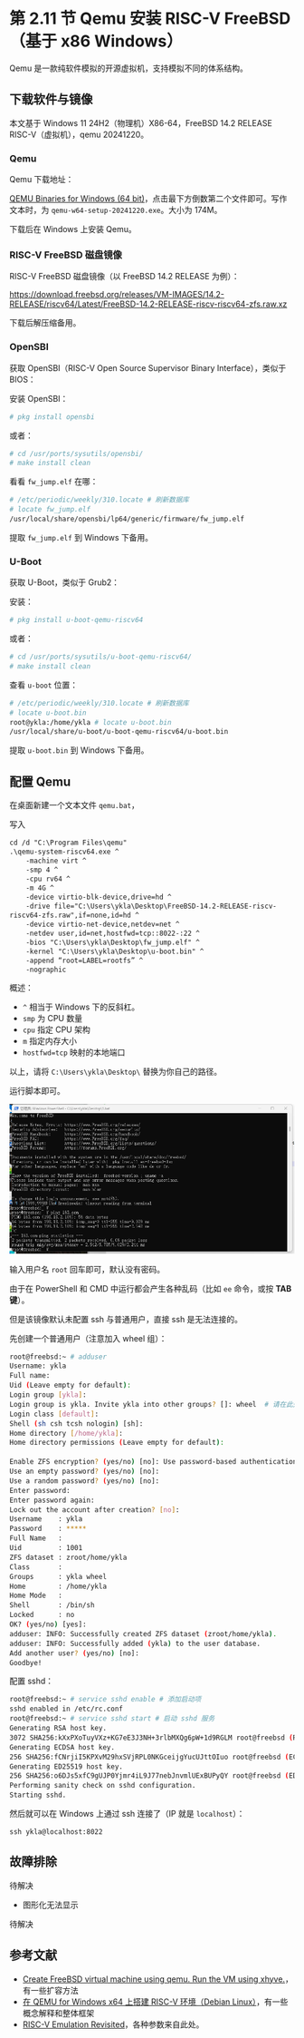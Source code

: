 # 第 2.11 节 Qemu 安装 RISC-V FreeBSD（基于 x86 Windows）

Qemu 是一款纯软件模拟的开源虚拟机，支持模拟不同的体系结构。

## 下载软件与镜像

本文基于 Windows 11 24H2（物理机）X86-64，FreeBSD 14.2 RELEASE RISC-V（虚拟机），qemu 20241220。

### Qemu 

Qemu 下载地址：

[QEMU Binaries for Windows (64 bit)](https://qemu.weilnetz.de/w64/)，点击最下方倒数第二个文件即可。写作文本时，为 `qemu-w64-setup-20241220.exe`。大小为 174M。

下载后在 Windows 上安装 Qemu。

### RISC-V FreeBSD 磁盘镜像

RISC-V FreeBSD 磁盘镜像（以 FreeBSD 14.2 RELEASE 为例）：

<https://download.freebsd.org/releases/VM-IMAGES/14.2-RELEASE/riscv64/Latest/FreeBSD-14.2-RELEASE-riscv-riscv64-zfs.raw.xz>

下载后解压缩备用。

### OpenSBI

获取 OpenSBI（RISC-V Open Source Supervisor Binary Interface），类似于 BIOS：

安装 OpenSBI：

```sh
# pkg install opensbi
```

或者：

```sh
# cd /usr/ports/sysutils/opensbi/ 
# make install clean
```

看看 `fw_jump.elf` 在哪：

```sh
# /etc/periodic/weekly/310.locate # 刷新数据库
# locate fw_jump.elf
/usr/local/share/opensbi/lp64/generic/firmware/fw_jump.elf
```

提取 `fw_jump.elf` 到 Windows 下备用。

### U-Boot

获取 U-Boot，类似于 Grub2：

安装：

```sh
# pkg install u-boot-qemu-riscv64
```

或者：

```sh
# cd /usr/ports/sysutils/u-boot-qemu-riscv64/ 
# make install clean
```

查看 `u-boot` 位置：

```sh
# /etc/periodic/weekly/310.locate # 刷新数据库
# locate u-boot.bin
root@ykla:/home/ykla # locate u-boot.bin
/usr/local/share/u-boot/u-boot-qemu-riscv64/u-boot.bin
```

提取 `u-boot.bin` 到 Windows 下备用。

## 配置 Qemu

在桌面新建一个文本文件 `qemu.bat`，

写入

```batch
cd /d "C:\Program Files\qemu"
.\qemu-system-riscv64.exe ^
    -machine virt ^
    -smp 4 ^
    -cpu rv64 ^
    -m 4G ^
    -device virtio-blk-device,drive=hd ^
    -drive file="C:\Users\ykla\Desktop\FreeBSD-14.2-RELEASE-riscv-riscv64-zfs.raw",if=none,id=hd ^
    -device virtio-net-device,netdev=net ^
    -netdev user,id=net,hostfwd=tcp::8022-:22 ^
    -bios "C:\Users\ykla\Desktop\fw_jump.elf" ^
    -kernel "C:\Users\ykla\Desktop\u-boot.bin" ^
    -append “root=LABEL=rootfs” ^
    -nographic
```

概述：

- `^` 相当于 Windows 下的反斜杠。
- `smp` 为 CPU 数量
- `cpu` 指定 CPU 架构
- `m` 指定内存大小
- `hostfwd=tcp` 映射的本地端口

以上，请将 `C:\Users\ykla\Desktop\` 替换为你自己的路径。

运行脚本即可。

![Qemu 安装 FreeBSD](../.gitbook/assets/qemu1.png)

输入用户名 `root` 回车即可，默认没有密码。

由于在 PowerShell 和 CMD 中运行都会产生各种乱码（比如 `ee` 命令，或按 **TAB 键**）。

但是该镜像默认未配置 ssh 与普通用户，直接 ssh 是无法连接的。

先创建一个普通用户（注意加入 wheel 组）：

```sh
root@freebsd:~ # adduser 
Username: ykla
Full name:
Uid (Leave empty for default):
Login group [ykla]:
Login group is ykla. Invite ykla into other groups? []: wheel  # 请在此处输入 wheel，否则无法 su
Login class [default]:
Shell (sh csh tcsh nologin) [sh]:
Home directory [/home/ykla]:
Home directory permissions (Leave empty for default):

Enable ZFS encryption? (yes/no) [no]: Use password-based authentication? [yes]:
Use an empty password? (yes/no) [no]:
Use a random password? (yes/no) [no]:
Enter password:
Enter password again:
Lock out the account after creation? [no]:
Username    : ykla
Password    : *****
Full Name   :
Uid         : 1001
ZFS dataset : zroot/home/ykla
Class       :
Groups      : ykla wheel
Home        : /home/ykla
Home Mode   :
Shell       : /bin/sh
Locked      : no
OK? (yes/no) [yes]:
adduser: INFO: Successfully created ZFS dataset (zroot/home/ykla).
adduser: INFO: Successfully added (ykla) to the user database.
Add another user? (yes/no) [no]:
Goodbye!
```

配置 sshd：

```sh
root@freebsd:~ # service sshd enable # 添加启动项
sshd enabled in /etc/rc.conf
root@freebsd:~ # service sshd start # 启动 sshd 服务
Generating RSA host key.
3072 SHA256:kXxPXoTuyVXz+KG7eE3J3NH+3rlbMXQg6pW+1d9RGLM root@freebsd (RSA)
Generating ECDSA host key.
256 SHA256:fCNrjiI5KPXvM29hxSVjRPL0NKGceijgYucUJttOIuo root@freebsd (ECDSA)
Generating ED25519 host key.
256 SHA256:o6DJs5xfC9gUJP0Yjmr4iL9J77nebJnvmlUExBUPyQY root@freebsd (ED25519)
Performing sanity check on sshd configuration.
Starting sshd.
```

然后就可以在 Windows 上通过 ssh 连接了（IP 就是 `localhost`）：

```batch
ssh ykla@localhost:8022
```

## 故障排除


待解决

- 图形化无法显示

待解决

## 参考文献

- [Create FreeBSD virtual machine using qemu. Run the VM using xhyve.](https://gist.github.com/zg/38a3afa112ddf7de4912aafc249ec82f)，有一些扩容方法
- [在 QEMU for Windows x64 上搭建 RISC-V 环境（Debian Linux）](https://naiv.fun/Ops/83.html)，有一些概念解释和整体框架
- [RISC-V Emulation Revisited](https://smist08.wordpress.com/2023/04/28/risc-v-emulation-revisited/)，各种参数来自此处。